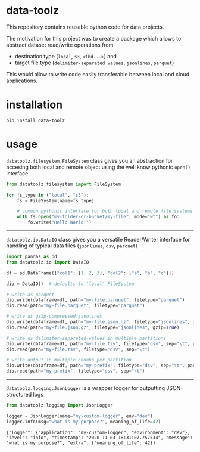 data-toolz
==========
This repository contains reusable python code for data projects.

The motivation for this project was to create a package which allows to abstract dataset read/write operations from 
* destination type (`local`, `s3`, `<tbd...>`) and 
* target file type (`delimiter-separated values`, `jsonlines`, `parquet`)

This would allow to write code easily transferable between local and cloud applications.


installation
============
```shell script
pip install data-toolz
```

usage
=====

`datatoolz.filesystem.FileSystem` class gives you an abstraction for accesing both local and remote object using the well know pythonic `open()` interface.

```python
from datatoolz.filesystem import FileSystem

for fs_type in ("local", "s3"):
    fs = FileSystem(name=fs_type)

    # common pythonic interface for both local and remote file systems
    with fs.open("my-folder-or-bucket/my-file", mode="wt") as fo:
        fo.write("Hello World!")
```
---
`datatoolz.io.DataIO` class gives you a versatile Reader/Writer interface for handling of typical data files (`jsonlines`, `dsv`, `parquet`)

```python
import pandas as pd
from datatoolz.io import DataIO

df = pd.DataFrame({"col1": [1, 2, 3], "col2": ["a", "b", "c"]})

dio = DataIO()  # defaults to "local" FileSystem

# write as parquet
dio.write(dataframe=df, path="my-file.parquet", filetype="parquet")
dio.read(path="my-file.parquet", filetype="parquet")

# write as gzip-compressed jsonlines
dio.write(dataframe=df, path="my-file.json.gz", filetype="jsonlines", gzip=True)
dio.read(path="my-file.json.gz", filetype="jsonlines", gzip=True)

# write as delimiter-separated-values in multiple partitions
dio.write(dataframe=df, path="my-file.tsv", filetype="dsv", sep="\t", partition_by=["col1"])
dio.read(path="my-file.tsv", filetype="dsv", sep="\t")

# write output in multiple chunks per partition
dio.write(dataframe=df, path="my-prefix", filetype="dsv", sep="\t", partition_by=["col1"], suffix=["chunk01.tsv", "chunk02.tsv"])
dio.read(path="my-prefix", filetype="dsv", sep="\t")
```
---
`datatoolz.logging.JsonLogger` is a wrapper logger for outputting JSON-structured logs
```python
from datatoolz.logging import JsonLogger

logger = JsonLogger(name="my-custom-logger", env="dev")
logger.info(msg="what is my purpose?", meaning_of_life=42)
```
```
{"logger": {"application": "my-custom-logger", "environment": "dev"}, "level": "info", "timestamp": "2020-11-03 18:31:07.757534", "message": "what is my purpose?", "extra": {"meaning_of_life": 42}}
```